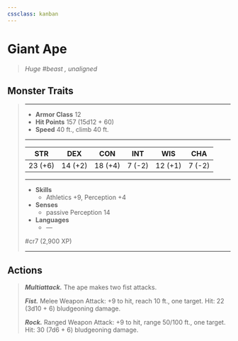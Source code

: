 ```yaml
---
cssclass: kanban
---
```


# Giant Ape
>*Huge #beast , unaligned*
## Monster Traits
>___
>- **Armor Class** 12
>- **Hit Points** 157 (15d12 + 60)
>- **Speed** 40 ft., climb 40 ft.
>___
>|STR|DEX|CON|INT|WIS|CHA|
>|:---:|:---:|:---:|:---:|:---:|:---:|
>|23 (+6)|14 (+2)|18 (+4)|7 (-2)|12 (+1)|7 (-2)|
>___
>- **Skills**
>	 - Athletics +9, Perception +4
>- **Senses**
>	 - passive Perception 14
>- **Languages**
>	 - —
>
> #cr7 (2,900 XP)
>___
## Actions
>***Multiattack.*** The ape makes two fist attacks.  
>
>***Fist.*** Melee Weapon Attack: +9 to hit, reach 10 ft., one target. Hit: 22 (3d10 + 6) bludgeoning damage.  
>
>***Rock.*** Ranged Weapon Attack: +9 to hit, range 50/100 ft., one target. Hit: 30 (7d6 + 6) bludgeoning damage.